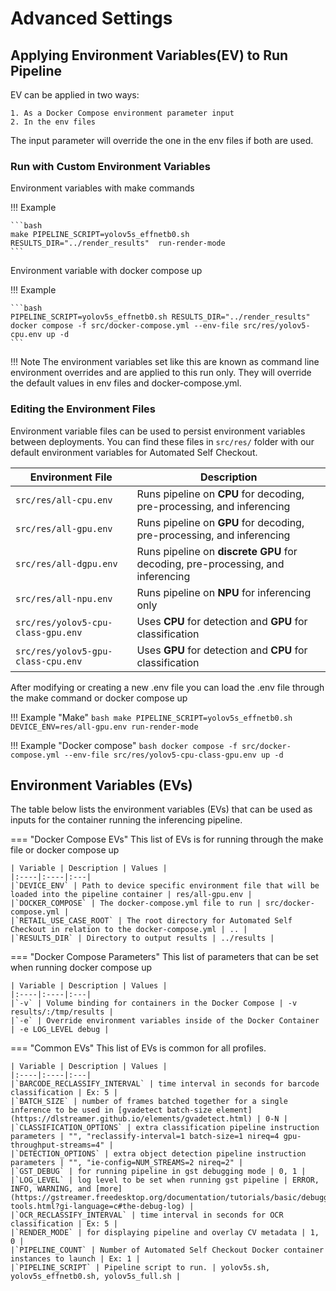 # Advanced Settings

## Applying Environment Variables(EV) to Run Pipeline

EV can be applied in two ways:

    1. As a Docker Compose environment parameter input 
    2. In the env files

The input parameter will override the one in the env files if both are used.

### Run with Custom Environment Variables

Environment variables with make commands

!!! Example

    ```bash
    make PIPELINE_SCRIPT=yolov5s_effnetb0.sh RESULTS_DIR="../render_results"  run-render-mode
    ```

Environment variable with docker compose up

!!! Example

    ```bash
    PIPELINE_SCRIPT=yolov5s_effnetb0.sh RESULTS_DIR="../render_results" docker compose -f src/docker-compose.yml --env-file src/res/yolov5-cpu.env up -d
    ```

!!! Note
        The environment variables set like this are known as command line environment overrides and are applied to this run only.
        They will override the default values in env files and docker-compose.yml.

### Editing the Environment Files

Environment variable files can be used to persist environment variables between deployments. You can find these files in `src/res/` folder with our default environment variables for Automated Self Checkout.

| Environment File                          | Description                                                             |
|-------------------------------------------|-------------------------------------------------------------------------|
| `src/res/all-cpu.env`                     | Runs pipeline on **CPU** for decoding, pre-processing, and inferencing |
| `src/res/all-gpu.env`                     | Runs pipeline on **GPU** for decoding, pre-processing, and inferencing |
| `src/res/all-dgpu.env`                    | Runs pipeline on **discrete GPU** for decoding, pre-processing, and inferencing |
| `src/res/all-npu.env`                     | Runs pipeline on **NPU** for inferencing only                          |
| `src/res/yolov5-cpu-class-gpu.env`        | Uses **CPU** for detection and **GPU** for classification              |
| `src/res/yolov5-gpu-class-cpu.env`        | Uses **GPU** for detection and **CPU** for classification              |


After modifying or creating a new .env file you can load the .env file through the make command or docker compose up

!!! Example  "Make"
    ```bash
    make PIPELINE_SCRIPT=yolov5s_effnetb0.sh DEVICE_ENV=res/all-gpu.env run-render-mode    
    ```

!!! Example "Docker compose"
    ```bash
    docker compose -f src/docker-compose.yml --env-file src/res/yolov5-cpu-class-gpu.env up -d
    ```

## Environment Variables (EVs)

The table below lists the environment variables (EVs) that can be used as inputs for the container running the inferencing pipeline.

=== "Docker Compose EVs"
    This list of EVs is for running through the make file or docker compose up

    | Variable | Description | Values |
    |:----|:----|:---|
    |`DEVICE_ENV` | Path to device specific environment file that will be loaded into the pipeline container | res/all-gpu.env |    
    |`DOCKER_COMPOSE` | The docker-compose.yml file to run | src/docker-compose.yml |
    |`RETAIL_USE_CASE_ROOT` | The root directory for Automated Self Checkout in relation to the docker-compose.yml | .. |
    |`RESULTS_DIR` | Directory to output results | ../results |

=== "Docker Compose Parameters"
    This list of parameters that can be set when running docker compose up

    | Variable | Description | Values |
    |:----|:----|:---|
    |`-v` | Volume binding for containers in the Docker Compose | -v results/:/tmp/results |
    |`-e` | Override environment variables inside of the Docker Container | -e LOG_LEVEL debug |

=== "Common EVs"
    This list of EVs is common for all profiles.

    | Variable | Description | Values |
    |:----|:----|:---|
    |`BARCODE_RECLASSIFY_INTERVAL` | time interval in seconds for barcode classification | Ex: 5 |
    |`BATCH_SIZE` | number of frames batched together for a single inference to be used in [gvadetect batch-size element](https://dlstreamer.github.io/elements/gvadetect.html) | 0-N |
    |`CLASSIFICATION_OPTIONS` | extra classification pipeline instruction parameters | "", "reclassify-interval=1 batch-size=1 nireq=4 gpu-throughput-streams=4" |
    |`DETECTION_OPTIONS` | extra object detection pipeline instruction parameters | "", "ie-config=NUM_STREAMS=2 nireq=2" |
    |`GST_DEBUG` | for running pipeline in gst debugging mode | 0, 1 |
    |`LOG_LEVEL` | log level to be set when running gst pipeline | ERROR, INFO, WARNING, and [more](https://gstreamer.freedesktop.org/documentation/tutorials/basic/debugging-tools.html?gi-language=c#the-debug-log) |
    |`OCR_RECLASSIFY_INTERVAL` | time interval in seconds for OCR classification | Ex: 5 |
    |`RENDER_MODE` | for displaying pipeline and overlay CV metadata | 1, 0 |
    |`PIPELINE_COUNT` | Number of Automated Self Checkout Docker container instances to launch | Ex: 1 |
    |`PIPELINE_SCRIPT` | Pipeline script to run. | yolov5s.sh, yolov5s_effnetb0.sh, yolov5s_full.sh |
